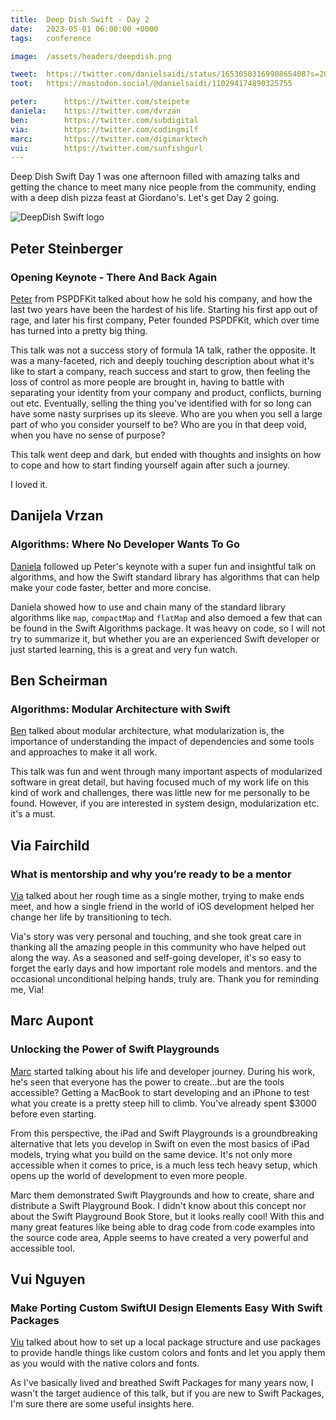 ```yaml
---
title:  Deep Dish Swift - Day 2
date:   2023-05-01 06:00:00 +0000
tags:   conference

image:  /assets/headers/deepdish.png

tweet:  https://twitter.com/danielsaidi/status/1653050316990865408?s=20
toot:   https://mastodon.social/@danielsaidi/110294174890325755

peter:      https://twitter.com/steipete
daniela:    https://twitter.com/dvrzan
ben:        https://twitter.com/subdigital
via:        https://twitter.com/codingmilf
marc:       https://twitter.com/digimarktech
vui:        https://twitter.com/sunfishgurl
---
```


Deep Dish Swift Day 1 was one afternoon filled with amazing talks and getting the chance to meet many nice people from the community, ending with a deep dish pizza feast at Giordano's. Let's get Day 2 going.

![DeepDish Swift logo]({{page.image}})


## Peter Steinberger

### Opening Keynote - There And Back Again

[Peter]({{page.peter}}) from PSPDFKit talked about how he sold his company, and how the last two years have been the hardest of his life. Starting his first app out of rage, and later his first company, Peter founded PSPDFKit, which over time has turned into a pretty big thing.

This talk was not a success story of formula 1A talk, rather the opposite. It was a many-faceted, rich and deeply touching description about what it's like to start a company, reach success and start to grow, then feeling the loss of control as more people are brought in, having to battle with separating your identity from your company and product, conflicts, burning out etc. Eventually, selling the thing you've identified with for so long can have some nasty surprises up its sleeve. Who are you when you sell a large part of who you consider yourself to be? Who are you in that deep void, when you have no sense of purpose?

This talk went deep and dark, but ended with thoughts and insights on how to cope and how to start finding yourself again after such a journey. 

I loved it.


## Danijela Vrzan

### Algorithms: Where No Developer Wants To Go

[Daniela]({{page.daniela}}) followed up Peter's keynote with a super fun and insightful talk on algorithms, and how the Swift standard library has algorithms that can help make your code faster, better and more concise.

Daniela showed how to use and chain many of the standard library algorithms like `map`, `compactMap` and `flatMap` and also demoed a few that can be found in the Swift Algorithms package. It was heavy on code, so I will not try to summarize it, but whether you are an experienced Swift developer or just started learning, this is a great and very fun watch.


## Ben Scheirman

### Algorithms: Modular Architecture with Swift

[Ben]({{page.ben}}) talked about modular architecture, what modularization is, the importance of understanding the impact of dependencies and some tools and approaches to make it all work.

This talk was fun and went through many important aspects of modularized software in great detail, but having focused much of my work life on this kind of work and challenges, there was little new for me personally to be found. However, if you are interested in system design, modularization etc. it's a must.



## Via Fairchild

### What is mentorship and why you’re ready to be a mentor

[Via]({{page.via}}) talked about her rough time as a single mother, trying to make ends meet, and how a single friend in the world of iOS development helped her change her life by transitioning to tech.

Via's story was very personal and touching, and she took great care in thanking all the amazing people in this community who have helped out along the way. As a seasoned and self-going developer, it's so easy to forget the early days and how important role models and mentors. and the occasional unconditional helping hands, truly are. Thank you for reminding me, Via!



## Marc Aupont

### Unlocking the Power of Swift Playgrounds

[Marc]({{page.marc}}) started talking about his life and developer journey. During his work, he's seen that everyone has the power to create...but are the tools accessible? Getting a MacBook to start developing and an iPhone to test what you create is a pretty steep hill to climb. You've already spent $3000 before even starting.

From this perspective, the iPad and Swift Playgrounds is a groundbreaking alternative that lets you develop in Swift on even the most basics of iPad models, trying what you build on the same device. It's not only more accessible when it comes to price, is a much less tech heavy setup, which opens up the world of development to even more people.

Marc them demonstrated Swift Playgrounds and how to create, share and distribute a Swift Playground Book. I didn't know about this concept nor about the Swift Playground Book Store, but it looks really cool! With this and many great features like being able to drag code from code examples into the source code area, Apple seems to have created a very powerful and accessible tool.



## Vui Nguyen

### Make Porting Custom SwiftUI Design Elements Easy With Swift Packages

[Viu]({{page.viu}}) talked about how to set up a local package structure and use packages to provide handle things like custom colors and fonts and let you apply them as you would with the native colors and fonts. 

As I've basically lived and breathed Swift Packages for many years now, I wasn't the target audience of this talk, but if you are new to Swift Packages, I'm sure there are some useful insights here.